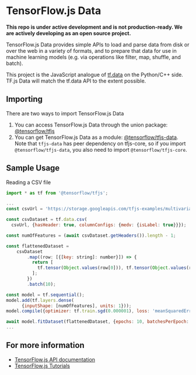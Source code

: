 # TensorFlow.js Data

**This repo is under active development and is not production-ready. We are
actively developing as an open source project.**

TensorFlow.js Data provides simple APIs to load and parse data from disk or over
the web in a variety of formats, and to prepare that data for use in machine
learning models (e.g. via operations like filter, map, shuffle, and batch).

This project is the JavaScript analogue of
[tf.data](https://www.tensorflow.org/get_started/datasets_quickstart) on the
Python/C++ side.  TF.js Data will match the tf.data API to the extent possible.

## Importing

There are two ways to import TensorFlow.js Data

1. You can access TensorFlow.js Data through the union package: [@tensorflow/tfjs](https://www.npmjs.com/package/@tensorflow/tfjs)
2. You can get TensorFlow.js Data as a module:
   [@tensorflow/tfjs-data](https://www.npmjs.com/package/@tensorflow/tfjs-data).
   Note that `tfjs-data` has peer dependency on tfjs-core, so if you import
   `@tensorflow/tfjs-data`, you also need to import
   `@tensorflow/tfjs-core`.

## Sample Usage

Reading a CSV file

```js
import * as tf from '@tensorflow/tfjs';

...
const csvUrl = 'https://storage.googleapis.com/tfjs-examples/multivariate-linear-regression/data/merged-train-data.csv';

const csvDataset = tf.data.csv(
  csvUrl, {hasHeader: true, columnConfigs: {medv: {isLabel: true}}});

const numOfFeatures = (await csvDataset.getHeaders()).length - 1;

const flattenedDataset =
    csvDataset
        .map((row: [{[key: string]: number}]) => {
          return [
            tf.tensor(Object.values(row[0])), tf.tensor(Object.values(row[1]))
          ];
        })
        .batch(10);

const model = tf.sequential();
model.add(tf.layers.dense(
      {inputShape: [numOfFeatures], units: 1}));
model.compile({optimizer: tf.train.sgd(0.000001), loss: 'meanSquaredError'});

await model.fitDataset(flattenedDataset, {epochs: 10, batchesPerEpoch: 10});
...
```

## For more information

- [TensorFlow.js API documentation](https://js.tensorflow.org/api/index.html)
- [TensorFlow.js Tutorials](https://js.tensorflow.org/tutorials/)
